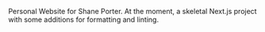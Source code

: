 Personal Website for Shane Porter. At the moment, a skeletal Next.js project with some additions for formatting and linting.